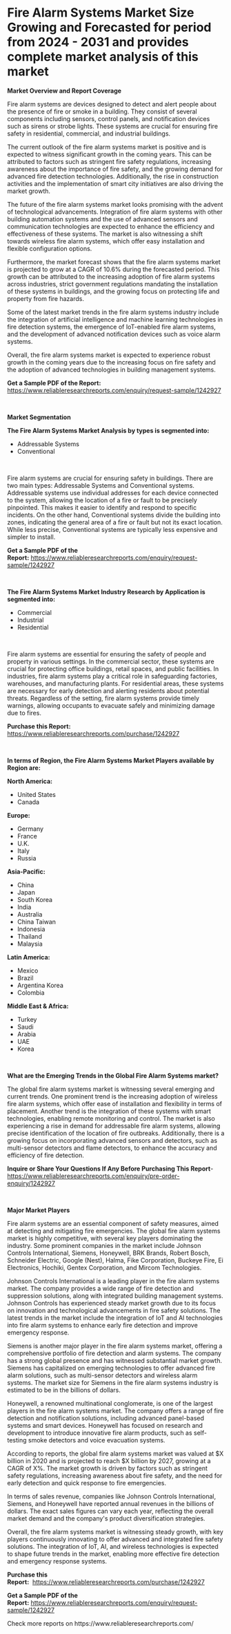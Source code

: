 <p><h1>Fire Alarm Systems Market Size Growing and Forecasted for period from 2024 - 2031 and provides complete market analysis of this market</h1></p><p><strong>Market Overview and Report Coverage</strong></p>
<p><p>Fire alarm systems are devices designed to detect and alert people about the presence of fire or smoke in a building. They consist of several components including sensors, control panels, and notification devices such as sirens or strobe lights. These systems are crucial for ensuring fire safety in residential, commercial, and industrial buildings.</p><p>The current outlook of the fire alarm systems market is positive and is expected to witness significant growth in the coming years. This can be attributed to factors such as stringent fire safety regulations, increasing awareness about the importance of fire safety, and the growing demand for advanced fire detection technologies. Additionally, the rise in construction activities and the implementation of smart city initiatives are also driving the market growth.</p><p>The future of the fire alarm systems market looks promising with the advent of technological advancements. Integration of fire alarm systems with other building automation systems and the use of advanced sensors and communication technologies are expected to enhance the efficiency and effectiveness of these systems. The market is also witnessing a shift towards wireless fire alarm systems, which offer easy installation and flexible configuration options.</p><p>Furthermore, the market forecast shows that the fire alarm systems market is projected to grow at a CAGR of 10.6% during the forecasted period. This growth can be attributed to the increasing adoption of fire alarm systems across industries, strict government regulations mandating the installation of these systems in buildings, and the growing focus on protecting life and property from fire hazards.</p><p>Some of the latest market trends in the fire alarm systems industry include the integration of artificial intelligence and machine learning technologies in fire detection systems, the emergence of IoT-enabled fire alarm systems, and the development of advanced notification devices such as voice alarm systems.</p><p>Overall, the fire alarm systems market is expected to experience robust growth in the coming years due to the increasing focus on fire safety and the adoption of advanced technologies in building management systems.</p></p>
<p><strong>Get a Sample PDF of the Report:</strong> <a href="https://www.reliableresearchreports.com/enquiry/request-sample/1242927">https://www.reliableresearchreports.com/enquiry/request-sample/1242927</a></p>
<p>&nbsp;</p>
<p><strong>Market Segmentation</strong></p>
<p><strong>The Fire Alarm Systems Market Analysis by types is segmented into:</strong></p>
<p><ul><li>Addressable Systems</li><li>Conventional</li></ul></p>
<p>&nbsp;</p>
<p><p>Fire alarm systems are crucial for ensuring safety in buildings. There are two main types: Addressable Systems and Conventional systems. Addressable systems use individual addresses for each device connected to the system, allowing the location of a fire or fault to be precisely pinpointed. This makes it easier to identify and respond to specific incidents. On the other hand, Conventional systems divide the building into zones, indicating the general area of a fire or fault but not its exact location. While less precise, Conventional systems are typically less expensive and simpler to install.</p></p>
<p><strong>Get a Sample PDF of the Report:</strong>&nbsp;<a href="https://www.reliableresearchreports.com/enquiry/request-sample/1242927">https://www.reliableresearchreports.com/enquiry/request-sample/1242927</a></p>
<p>&nbsp;</p>
<p><strong>The Fire Alarm Systems Market Industry Research by Application is segmented into:</strong></p>
<p><ul><li>Commercial</li><li>Industrial</li><li>Residential</li></ul></p>
<p>&nbsp;</p>
<p><p>Fire alarm systems are essential for ensuring the safety of people and property in various settings. In the commercial sector, these systems are crucial for protecting office buildings, retail spaces, and public facilities. In industries, fire alarm systems play a critical role in safeguarding factories, warehouses, and manufacturing plants. For residential areas, these systems are necessary for early detection and alerting residents about potential threats. Regardless of the setting, fire alarm systems provide timely warnings, allowing occupants to evacuate safely and minimizing damage due to fires.</p></p>
<p><strong>Purchase this Report:</strong>&nbsp; <a href="https://www.reliableresearchreports.com/purchase/1242927">https://www.reliableresearchreports.com/purchase/1242927</a></p>
<p>&nbsp;</p>
<p><strong>In terms of Region, the Fire Alarm Systems Market Players available by Region are:</strong></p>
<p>
    <p> <strong> North America: </strong>
        <ul>
            <li>United States</li>
            <li>Canada</li>
        </ul>
        </p> 
    <p> <strong> Europe: </strong>
        <ul>
            <li>Germany</li>
            <li>France</li>
            <li>U.K.</li>
            <li>Italy</li>
            <li>Russia</li>
        </ul>
        </p> 
    <p> <strong> Asia-Pacific: </strong>
        <ul>
            <li>China</li>
            <li>Japan</li>
            <li>South Korea</li>
            <li>India</li>
            <li>Australia</li>
            <li>China Taiwan</li>
            <li>Indonesia</li>
            <li>Thailand</li>
            <li>Malaysia</li>
        </ul>
        </p> 
    <p> <strong> Latin America: </strong>
        <ul>
            <li>Mexico</li>
            <li>Brazil</li>
            <li>Argentina Korea</li>
            <li>Colombia</li>
        </ul>
        </p> 
    <p> <strong> Middle East & Africa: </strong>
        <ul>
            <li>Turkey</li>
            <li>Saudi</li>
            <li>Arabia</li>
            <li>UAE</li>
            <li>Korea</li>
        </ul>
    </p>
    </p>
<p>&nbsp;</p>
<p><strong>What are the Emerging Trends in the Global Fire Alarm Systems market?</strong></p>
<p><p>The global fire alarm systems market is witnessing several emerging and current trends. One prominent trend is the increasing adoption of wireless fire alarm systems, which offer ease of installation and flexibility in terms of placement. Another trend is the integration of these systems with smart technologies, enabling remote monitoring and control. The market is also experiencing a rise in demand for addressable fire alarm systems, allowing precise identification of the location of fire outbreaks. Additionally, there is a growing focus on incorporating advanced sensors and detectors, such as multi-sensor detectors and flame detectors, to enhance the accuracy and efficiency of fire detection.</p></p>
<p><strong>Inquire or Share Your Questions If Any Before Purchasing This Report</strong>- <a href="https://www.reliableresearchreports.com/enquiry/pre-order-enquiry/1242927">https://www.reliableresearchreports.com/enquiry/pre-order-enquiry/1242927</a></p>
<p>&nbsp;</p>
<p><strong>Major Market Players</strong></p>
<p><p>Fire alarm systems are an essential component of safety measures, aimed at detecting and mitigating fire emergencies. The global fire alarm systems market is highly competitive, with several key players dominating the industry. Some prominent companies in the market include Johnson Controls International, Siemens, Honeywell, BRK Brands, Robert Bosch, Schneider Electric, Google (Nest), Halma, Fike Corporation, Buckeye Fire, Ei Electronics, Hochiki, Gentex Corporation, and Mircom Technologies.</p><p>Johnson Controls International is a leading player in the fire alarm systems market. The company provides a wide range of fire detection and suppression solutions, along with integrated building management systems. Johnson Controls has experienced steady market growth due to its focus on innovation and technological advancements in fire safety solutions. The latest trends in the market include the integration of IoT and AI technologies into fire alarm systems to enhance early fire detection and improve emergency response.</p><p>Siemens is another major player in the fire alarm systems market, offering a comprehensive portfolio of fire detection and alarm systems. The company has a strong global presence and has witnessed substantial market growth. Siemens has capitalized on emerging technologies to offer advanced fire alarm solutions, such as multi-sensor detectors and wireless alarm systems. The market size for Siemens in the fire alarm systems industry is estimated to be in the billions of dollars.</p><p>Honeywell, a renowned multinational conglomerate, is one of the largest players in the fire alarm systems market. The company offers a range of fire detection and notification solutions, including advanced panel-based systems and smart devices. Honeywell has focused on research and development to introduce innovative fire alarm products, such as self-testing smoke detectors and voice evacuation systems.</p><p>According to reports, the global fire alarm systems market was valued at $X billion in 2020 and is projected to reach $X billion by 2027, growing at a CAGR of X%. The market growth is driven by factors such as stringent safety regulations, increasing awareness about fire safety, and the need for early detection and quick response to fire emergencies.</p><p>In terms of sales revenue, companies like Johnson Controls International, Siemens, and Honeywell have reported annual revenues in the billions of dollars. The exact sales figures can vary each year, reflecting the overall market demand and the company's product diversification strategies.</p><p>Overall, the fire alarm systems market is witnessing steady growth, with key players continuously innovating to offer advanced and integrated fire safety solutions. The integration of IoT, AI, and wireless technologies is expected to shape future trends in the market, enabling more effective fire detection and emergency response systems.</p></p>
<p><strong>Purchase this Report:</strong>&nbsp;&nbsp;<a href="https://www.reliableresearchreports.com/purchase/1242927">https://www.reliableresearchreports.com/purchase/1242927</a></p>
<p></p>
<p><strong>Get a Sample PDF of the Report:</strong>&nbsp;<a href="https://www.reliableresearchreports.com/enquiry/request-sample/1242927">https://www.reliableresearchreports.com/enquiry/request-sample/1242927</a></p>
<p>Check more reports on https://www.reliableresearchreports.com/</p>